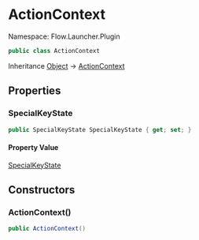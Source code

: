 # ActionContext

Namespace: Flow.Launcher.Plugin



```csharp
public class ActionContext
```

Inheritance [Object](https://docs.microsoft.com/en-us/dotnet/api/system.object) → [ActionContext](actioncontext.md)

## Properties

### **SpecialKeyState**



```csharp
public SpecialKeyState SpecialKeyState { get; set; }
```

#### Property Value

[SpecialKeyState](specialkeystate.md)<br>

## Constructors

### **ActionContext()**



```csharp
public ActionContext()
```
